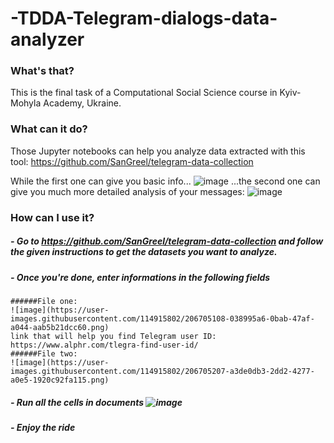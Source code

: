 # -TDDA-Telegram-dialogs-data-analyzer

### What's that?
This is the final task of a Computational Social Science course in Kyiv-Mohyla Academy, Ukraine.

### What can it do?
Those Jupyter notebooks can help you analyze data extracted with this tool: 
https://github.com/SanGreel/telegram-data-collection

While the first one can give you basic info...
![image](https://user-images.githubusercontent.com/114915802/206699625-97db1ffa-c78d-4f00-9bbe-008ee2d08ce2.png)
...the second one can give you much more detailed analysis of your messages:
![image](https://user-images.githubusercontent.com/114915802/206699939-99f901dc-4953-45c5-bec7-b0c73f72ead3.png)

### How can I use it? 
##### - Go to https://github.com/SanGreel/telegram-data-collection and follow the given instructions to get the datasets you want to analyze. 
##### - Once you're done, enter informations in the following fields
    ######File one:
    ![image](https://user-images.githubusercontent.com/114915802/206705108-038995a6-0bab-47af-a044-aab5b21dcc60.png)
    link that will help you find Telegram user ID: https://www.alphr.com/tlegra-find-user-id/
    ######File two:
    ![image](https://user-images.githubusercontent.com/114915802/206705207-a3de0db3-2dd2-4277-a0e5-1920c92fa115.png)
##### - Run all the cells in documents ![image](https://user-images.githubusercontent.com/114915802/206707778-67000052-a050-45ef-8eab-d6a50b53255f.png)
##### - Enjoy the ride
    
